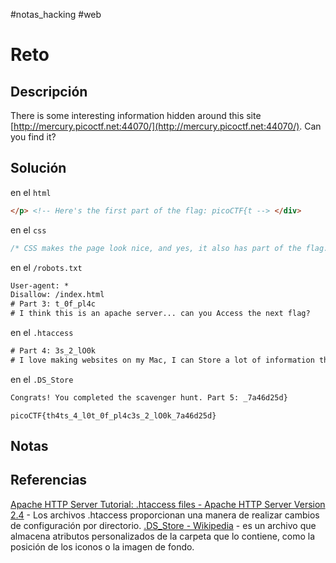 #notas_hacking #web
# Reto
## Descripción
There is some interesting information hidden around this site [http://mercury.picoctf.net:44070/](http://mercury.picoctf.net:44070/). Can you find it?
## Solución
en el `html`
```html
</p> <!-- Here's the first part of the flag: picoCTF{t --> </div>
```
en el `css`
```css
/* CSS makes the page look nice, and yes, it also has part of the flag. Here's part 2: h4ts_4_l0 */
```
en el `/robots.txt`
```txt
User-agent: *
Disallow: /index.html
# Part 3: t_0f_pl4c
# I think this is an apache server... can you Access the next flag?
```
en el `.htaccess`
```txt
# Part 4: 3s_2_lO0k
# I love making websites on my Mac, I can Store a lot of information there.
```
en el `.DS_Store`
```txt
Congrats! You completed the scavenger hunt. Part 5: _7a46d25d}
```

`picoCTF{th4ts_4_l0t_0f_pl4c3s_2_lO0k_7a46d25d}`
## Notas
## Referencias
[Apache HTTP Server Tutorial: .htaccess files - Apache HTTP Server Version 2.4](https://httpd.apache.org/docs/2.4/en/howto/htaccess.html) - Los archivos .htaccess proporcionan una manera de realizar cambios de configuración por directorio.
[.DS_Store - Wikipedia](https://en.wikipedia.org/wiki/.DS_Store) - es un archivo que almacena atributos personalizados de la carpeta que lo contiene, como la posición de los iconos o la imagen de fondo.